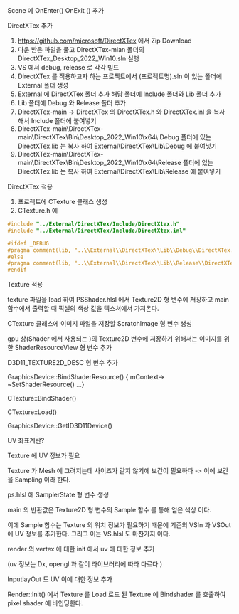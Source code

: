 Scene 에 OnEnter() OnExit () 추가

DirectXTex 추가

1. https://github.com/microsoft/DirectXTex 에서 Zip Download
2. 다운 받은 파일을 풀고 DirectXTex-mian 폴더의 DirectXTex_Desktop_2022_Win10.sln 실행
3. VS 에서 debug, release 로 각각 빌드
4. DirectXTex 를 적용하고자 하는 프로젝트에서 (프로젝트명).sln 이 있는 폴더에 External 폴더 생성
5. External 에 DirectXTex 폴더 추가 해당 폴더에 Include 폴더와 Lib 폴더 추가
6. Lib 폴더에 Debug 와 Release 폴더 추가
7.  DirectXTex-main -> DirectXTex 의 DirectXTex.h 와 DirectXTex.inl 을 복사 해서 Include 폴더에 붙여넣기
8.  DirectXTex-main\DirectXTex-main\DirectXTex\Bin\Desktop_2022_Win10\x64\ Debug 폴더에 있는 DirectXTex.lib 는 복사 하여 External\DirectXTex\Lib\Debug 에 붙여넣기
9. DirectXTex-main\DirectXTex-main\DirectXTex\Bin\Desktop_2022_Win10\x64\Release 폴더에 있는 DirectXTex.lib 는 복사 하여 External\DirectXTex\Lib\Release 에 붙여넣기


DirectXTex 적용

1. 프로젝트에 CTexture 클래스 생성
2. CTexture.h 에
```c++
#include "../External/DirectXTex/Include/DirectXtex.h"
#include "../External/DirectXTex/Include/DirectXtex.inl"

#ifdef _DEBUG
#pragma comment(lib, "..\\External\\DirectXTex\\Lib\\Debug\\DirectXTex.lib")
#else
#pragma comment(lib, "..\\External\\DirectXTex\\Lib\\Release\\DirectXTex.lib")
#endif
```

Texture 적용

texture 파일을 load 하여 PSShader.hlsl 에서 Texture2D 형 변수에 저장하고 main 함수에서 출력할 때 픽셀의 색상 값을 텍스쳐에서 가져온다.

CTexture 클래스에 이미지 파일을 저장할 ScratchImage 형 변수 생성

gpu 상(Shader 에서 사용되는 )의 Texture2D 변수에 저장하기 위해서는 이미지를 위한 ShaderResourceView  형 변수 추가

D3D11_TEXTURE2D_DESC 형 변수 추가

GraphicsDevice::BindShaderResource() { mContext-> ~SetShaderResource() ...}

CTexture::BindShader()

CTexture::Load()

GraphicsDevice::GetID3D11Device()

UV 좌표계란?

Texture 에 UV 정보가 필요

Texture 가 Mesh 에 그려지는데 사이즈가 같지 않기에 보간이 필요하다
-> 이에 보간을 Sampling 이라 한다.

ps.hlsl 에 SamplerState 형 변수 생성

main 의 반환값은 Texture2D 형 변수의 Sample 함수 를 통해 얻은 색상 이다.

이에 Sample 함수는 Texture 의 위치 정보가 필요하기 때문에 기존의 VSIn 과 VSOut 에 UV 정보를 추가한다. 그리고 이는 VS.hlsl 도 마찬가지 이다.

render 의 vertex 에 대한 init 에서 uv 에 대한 정보 추가

(uv 정보는 Dx, opengl 과 같이 라이브러리에 따라 다르다.)

InputlayOut 도 UV 이에 대한 정보 추가

Render::Init() 에서 Texture 를 Load
로드 된 Texture 에 Bindshader 를 호출하여 pixel shader 에 바인딩한다.



